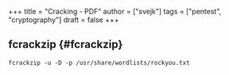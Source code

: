 +++
title = "Cracking - PDF"
author = ["svejk"]
tags = ["pentest", "cryptography"]
draft = false
+++

## fcrackzip {#fcrackzip}

```shell
fcrackzip -u -D -p /usr/share/wordlists/rockyou.txt
```
